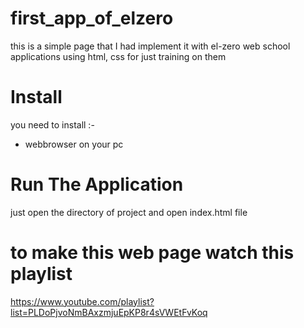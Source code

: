 # first_app_of_elzero
this is a simple page that I had implement it with el-zero web school applications using html, css for just training on them 

# Install

you need to install :-

* webbrowser on your pc

# Run The Application 

just open the directory of project and open index.html file

# to make this web page watch this playlist 
https://www.youtube.com/playlist?list=PLDoPjvoNmBAxzmjuEpKP8r4sVWEtFvKoq

